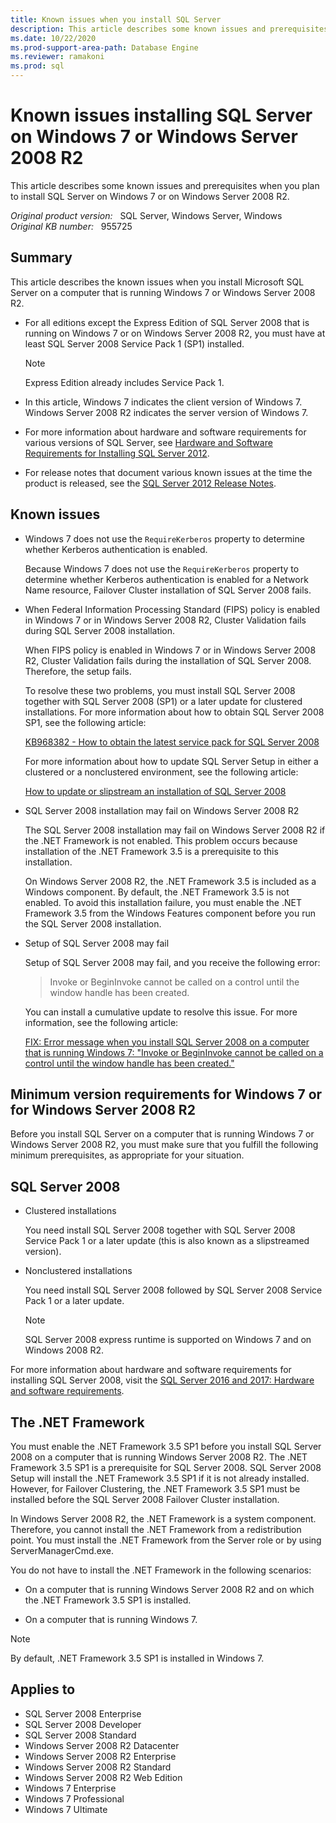 ```yaml
---
title: Known issues when you install SQL Server
description: This article describes some known issues and prerequisites when you plan to install SQL Server on Windows 7 or on Windows Server 2008 R2.
ms.date: 10/22/2020
ms.prod-support-area-path: Database Engine
ms.reviewer: ramakoni
ms.prod: sql
---
```

# Known issues installing SQL Server on Windows 7 or Windows Server 2008 R2

This article describes some known issues and prerequisites when you plan to install SQL Server on Windows 7 or on Windows Server 2008 R2.

_Original product version:_ &nbsp; SQL Server, Windows Server, Windows  
_Original KB number:_ &nbsp; 955725

## Summary

This article describes the known issues when you install Microsoft SQL Server on a computer that is running Windows 7 or Windows Server 2008 R2.  

- For all editions except the Express Edition of SQL Server 2008 that is running on Windows 7 or on Windows Server 2008 R2, you must have at least SQL Server 2008 Service Pack 1 (SP1) installed.

    > [!NOTE]
    > Express Edition already includes Service Pack 1.

- In this article, Windows 7 indicates the client version of Windows 7. Windows Server 2008 R2 indicates the server version of Windows 7.

- For more information about hardware and software requirements for various versions of SQL Server, see [Hardware and Software Requirements for Installing SQL Server 2012](/previous-versions/sql/sql-server-2012/ms143506(v=sql.110)).

- For release notes that document various known issues at the time the product is released, see the [SQL Server 2012 Release Notes](/sql/sql-server/sql-server-2012-release-notes).

## Known issues

- Windows 7 does not use the `RequireKerberos` property to determine whether Kerberos authentication is enabled.

  Because Windows 7 does not use the `RequireKerberos` property to determine whether Kerberos authentication is enabled for a Network Name resource, Failover Cluster installation of SQL Server 2008 fails.

- When Federal Information Processing Standard (FIPS) policy is enabled in Windows 7 or in Windows Server 2008 R2, Cluster Validation fails during SQL Server 2008 installation.

  When FIPS policy is enabled in Windows 7 or in Windows Server 2008 R2, Cluster Validation fails during the installation of SQL Server 2008. Therefore, the setup fails.

  To resolve these two problems, you must install SQL Server 2008 together with SQL Server 2008 (SP1) or a later update for clustered installations. For more information about how to obtain SQL Server 2008 SP1, see the following article:  

  [KB968382 - How to obtain the latest service pack for SQL Server 2008](https://support.microsoft.com/help/968382)

  For more information about how to update SQL Server Setup in either a clustered or a nonclustered environment, see the following article:  

  [How to update or slipstream an installation of SQL Server 2008](https://support.microsoft.com/help/955392)

- SQL Server 2008 installation may fail on Windows Server 2008 R2

  The SQL Server 2008 installation may fail on Windows Server 2008 R2 if the .NET Framework is not enabled. This problem occurs because installation of the .NET Framework 3.5 is a prerequisite to this installation.

  On Windows Server 2008 R2, the .NET Framework 3.5 is included as a Windows component. By default, the .NET Framework 3.5 is not enabled. To avoid this installation failure, you must enable the .NET Framework 3.5 from the Windows Features component before you run the SQL Server 2008 installation.

- Setup of SQL Server 2008 may fail

  Setup of SQL Server 2008 may fail, and you receive the following error:

  > Invoke or BeginInvoke cannot be called on a control until the window handle has been created.

  You can install a cumulative update to resolve this issue. For more information, see the following article:

  [FIX: Error message when you install SQL Server 2008 on a computer that is running Windows 7: "Invoke or BeginInvoke cannot be called on a control until the window handle has been created."](https://support.microsoft.com/help/975055)

## Minimum version requirements for Windows 7 or for Windows Server 2008 R2

Before you install SQL Server on a computer that is running Windows 7 or Windows Server 2008 R2, you must make sure that you fulfill the following minimum prerequisites, as appropriate for your situation.

## SQL Server 2008

- Clustered installations

    You need install SQL Server 2008 together with SQL Server 2008 Service Pack 1 or a later update (this is also known as a slipstreamed version).

- Nonclustered installations

    You need install SQL Server 2008 followed by SQL Server 2008 Service Pack 1 or a later update.

    > [!NOTE]
    > SQL Server 2008 express runtime is supported on Windows 7 and on Windows 2008 R2.

For more information about hardware and software requirements for installing SQL Server 2008, visit the [SQL Server 2016 and 2017: Hardware and software requirements](/sql/sql-server/install/hardware-and-software-requirements-for-installing-sql-server).

## The .NET Framework

You must enable the .NET Framework 3.5 SP1 before you install SQL Server 2008 on a computer that is running Windows Server 2008 R2. The .NET Framework 3.5 SP1 is a prerequisite for SQL Server 2008. SQL Server 2008 Setup will install the .NET Framework 3.5 SP1 if it is not already installed. However, for Failover Clustering, the .NET Framework 3.5 SP1 must be installed before the SQL Server 2008 Failover Cluster installation.

In Windows Server 2008 R2, the .NET Framework is a system component. Therefore, you cannot install the .NET Framework from a redistribution point. You must install the .NET Framework from the Server role or by using ServerManagerCmd.exe.

You do not have to install the .NET Framework in the following scenarios:

- On a computer that is running Windows Server 2008 R2 and on which the .NET Framework 3.5 SP1 is installed.

- On a computer that is running Windows 7.

> [!NOTE]
> By default, .NET Framework 3.5 SP1 is installed in Windows 7.

## Applies to

- SQL Server 2008 Enterprise
- SQL Server 2008 Developer
- SQL Server 2008 Standard
- Windows Server 2008 R2 Datacenter
- Windows Server 2008 R2 Enterprise
- Windows Server 2008 R2 Standard
- Windows Server 2008 R2 Web Edition
- Windows 7 Enterprise
- Windows 7 Professional
- Windows 7 Ultimate
